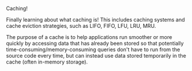 Caching!

Finally learning about what caching is! This includes caching systems and cache eviction strategies, such as LIFO, FIFO, LFU, LRU, MRU.

The purpose of a cache is to help applications run smoother or more quickly by accessing data that has already been stored so that potentially time-consuming/memory-consuming queries don't have to run from the source code every time, but can instead use data stored temporarily in the cache (often in-memory storage).

